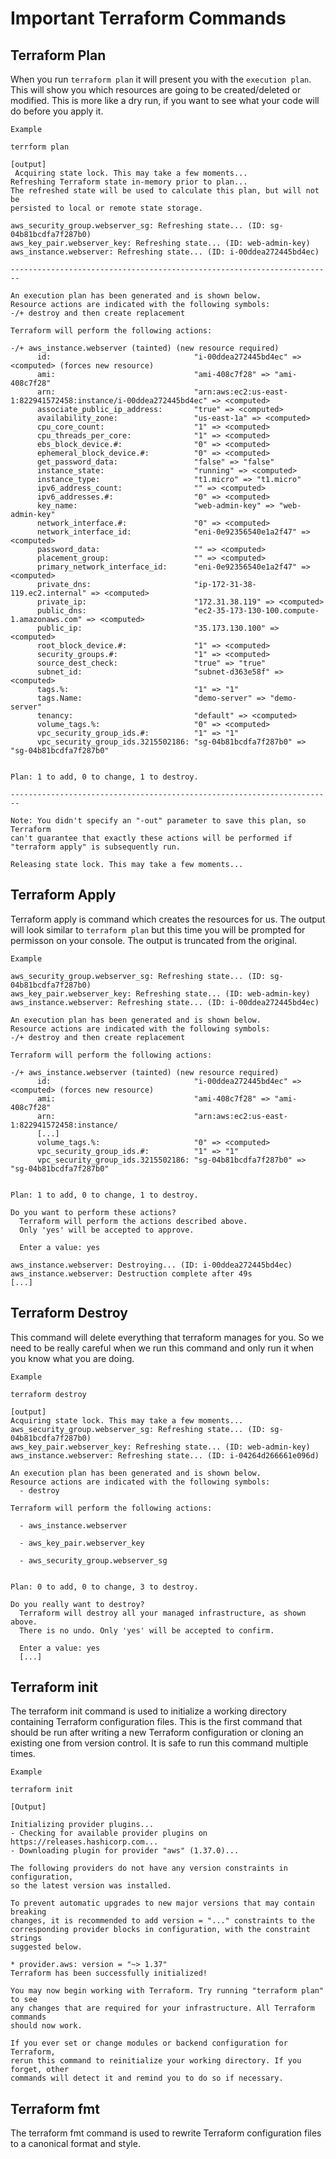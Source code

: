 # Important Terraform Commands  

## Terraform Plan

 When you run `terraform plan` it will present you with the `execution plan`. This will show you which resources are going to be created/deleted or modified. This is more like a dry run, if you want to see what your code will do before you apply it. 

 `Example`  

```
terrform plan 

[output]
 Acquiring state lock. This may take a few moments...
Refreshing Terraform state in-memory prior to plan...
The refreshed state will be used to calculate this plan, but will not be
persisted to local or remote state storage.

aws_security_group.webserver_sg: Refreshing state... (ID: sg-04b81bcdfa7f287b0)
aws_key_pair.webserver_key: Refreshing state... (ID: web-admin-key)
aws_instance.webserver: Refreshing state... (ID: i-00ddea272445bd4ec)

------------------------------------------------------------------------

An execution plan has been generated and is shown below.
Resource actions are indicated with the following symbols:
-/+ destroy and then create replacement

Terraform will perform the following actions:

-/+ aws_instance.webserver (tainted) (new resource required)
      id:                                "i-00ddea272445bd4ec" => <computed> (forces new resource)
      ami:                               "ami-408c7f28" => "ami-408c7f28"
      arn:                               "arn:aws:ec2:us-east-1:822941572458:instance/i-00ddea272445bd4ec" => <computed>
      associate_public_ip_address:       "true" => <computed>
      availability_zone:                 "us-east-1a" => <computed>
      cpu_core_count:                    "1" => <computed>
      cpu_threads_per_core:              "1" => <computed>
      ebs_block_device.#:                "0" => <computed>
      ephemeral_block_device.#:          "0" => <computed>
      get_password_data:                 "false" => "false"
      instance_state:                    "running" => <computed>
      instance_type:                     "t1.micro" => "t1.micro"
      ipv6_address_count:                "" => <computed>
      ipv6_addresses.#:                  "0" => <computed>
      key_name:                          "web-admin-key" => "web-admin-key"
      network_interface.#:               "0" => <computed>
      network_interface_id:              "eni-0e92356540e1a2f47" => <computed>
      password_data:                     "" => <computed>
      placement_group:                   "" => <computed>
      primary_network_interface_id:      "eni-0e92356540e1a2f47" => <computed>
      private_dns:                       "ip-172-31-38-119.ec2.internal" => <computed>
      private_ip:                        "172.31.38.119" => <computed>
      public_dns:                        "ec2-35-173-130-100.compute-1.amazonaws.com" => <computed>
      public_ip:                         "35.173.130.100" => <computed>
      root_block_device.#:               "1" => <computed>
      security_groups.#:                 "1" => <computed>
      source_dest_check:                 "true" => "true"
      subnet_id:                         "subnet-d363e58f" => <computed>
      tags.%:                            "1" => "1"
      tags.Name:                         "demo-server" => "demo-server"
      tenancy:                           "default" => <computed>
      volume_tags.%:                     "0" => <computed>
      vpc_security_group_ids.#:          "1" => "1"
      vpc_security_group_ids.3215502186: "sg-04b81bcdfa7f287b0" => "sg-04b81bcdfa7f287b0"


Plan: 1 to add, 0 to change, 1 to destroy.

------------------------------------------------------------------------

Note: You didn't specify an "-out" parameter to save this plan, so Terraform
can't guarantee that exactly these actions will be performed if
"terraform apply" is subsequently run.

Releasing state lock. This may take a few moments...

```

## Terraform Apply
Terraform apply is command which creates the resources for us. The output will look similar to `terraform plan` but this time you will be prompted for permisson on your console. The output is truncated from the original.

`Example`

```
aws_security_group.webserver_sg: Refreshing state... (ID: sg-04b81bcdfa7f287b0)
aws_key_pair.webserver_key: Refreshing state... (ID: web-admin-key)
aws_instance.webserver: Refreshing state... (ID: i-00ddea272445bd4ec)

An execution plan has been generated and is shown below.
Resource actions are indicated with the following symbols:
-/+ destroy and then create replacement

Terraform will perform the following actions:

-/+ aws_instance.webserver (tainted) (new resource required)
      id:                                "i-00ddea272445bd4ec" => <computed> (forces new resource)
      ami:                               "ami-408c7f28" => "ami-408c7f28"
      arn:                               "arn:aws:ec2:us-east-1:822941572458:instance/
      [...]
      volume_tags.%:                     "0" => <computed>
      vpc_security_group_ids.#:          "1" => "1"
      vpc_security_group_ids.3215502186: "sg-04b81bcdfa7f287b0" => "sg-04b81bcdfa7f287b0"


Plan: 1 to add, 0 to change, 1 to destroy.

Do you want to perform these actions?
  Terraform will perform the actions described above.
  Only 'yes' will be accepted to approve.

  Enter a value: yes

aws_instance.webserver: Destroying... (ID: i-00ddea272445bd4ec)
aws_instance.webserver: Destruction complete after 49s
[...]
```

## Terraform Destroy  
This command will delete everything that terraform manages for you. So we need to be really careful when we run this command and only run it when you know what you are doing. 

`Example`

```
terraform destroy

[output]
Acquiring state lock. This may take a few moments...
aws_security_group.webserver_sg: Refreshing state... (ID: sg-04b81bcdfa7f287b0)
aws_key_pair.webserver_key: Refreshing state... (ID: web-admin-key)
aws_instance.webserver: Refreshing state... (ID: i-04264d266661e096d)

An execution plan has been generated and is shown below.
Resource actions are indicated with the following symbols:
  - destroy

Terraform will perform the following actions:

  - aws_instance.webserver

  - aws_key_pair.webserver_key

  - aws_security_group.webserver_sg


Plan: 0 to add, 0 to change, 3 to destroy.

Do you really want to destroy?
  Terraform will destroy all your managed infrastructure, as shown above.
  There is no undo. Only 'yes' will be accepted to confirm.

  Enter a value: yes
  [...]
```
## Terraform init
The terraform init command is used to initialize a working directory containing Terraform configuration files. This is the first command that should be run after writing a new Terraform configuration or cloning an existing one from version control. It is safe to run this command multiple times.

`Example`

```
terraform init

[Output]

Initializing provider plugins...
- Checking for available provider plugins on https://releases.hashicorp.com...
- Downloading plugin for provider "aws" (1.37.0)...

The following providers do not have any version constraints in configuration,
so the latest version was installed.

To prevent automatic upgrades to new major versions that may contain breaking
changes, it is recommended to add version = "..." constraints to the
corresponding provider blocks in configuration, with the constraint strings
suggested below.

* provider.aws: version = "~> 1.37"
Terraform has been successfully initialized!

You may now begin working with Terraform. Try running "terraform plan" to see
any changes that are required for your infrastructure. All Terraform commands
should now work.

If you ever set or change modules or backend configuration for Terraform,
rerun this command to reinitialize your working directory. If you forget, other
commands will detect it and remind you to do so if necessary.

```

## Terraform fmt
The terraform fmt command is used to rewrite Terraform configuration files to a canonical format and style.
